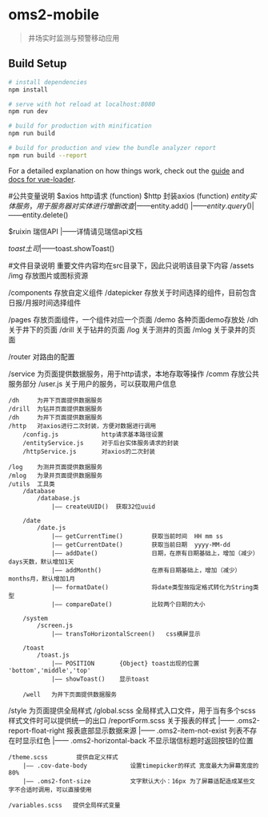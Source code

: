 # oms2-mobile

> 井场实时监测与预警移动应用

## Build Setup

``` bash
# install dependencies
npm install

# serve with hot reload at localhost:8080
npm run dev

# build for production with minification
npm run build

# build for production and view the bundle analyzer report
npm run build --report
```

For a detailed explanation on how things work, check out the [guide](http://vuejs-templates.github.io/webpack/) and [docs for vue-loader](http://vuejs.github.io/vue-loader).

#公共变量说明
$axios       http请求  (function)
$http        封装axios (function)
$entity      实体服务，用于服务器对实体进行增删改查
    |——$entity.add()
    |——$entity.query()
    |——$entity.delete()

$ruixin      瑞信API
    |——详情请见瑞信api文档

$toast       土司
    |——$toast.showToast()


#文件目录说明
重要文件内容均在src目录下，因此只说明该目录下内容
/assets 
    /img         存放图片或图标资源

/components    存放自定义组件
    /datepicker  存放关于时间选择的组件，目前包含日报/月报时间选择组件

/pages  存放页面组件，一个组件对应一个页面
    /demo        各种页面demo存放处
    /dh          关于井下的页面
    /drill       关于钻井的页面
    /log         关于测井的页面
    /mlog        关于录井的页面

/router  对路由的配置

/service     为页面提供数据服务，用于http请求，本地存取等操作
    /comm   存放公共服务部分
        /user.js              关于用户的服务，可以获取用户信息

    /dh     为井下页面提供数据服务
    /drill  为钻井页面提供数据服务
    /dh     为井下页面提供数据服务
    /http   对axios进行二次封装，方便对数据进行调用
        /config.js            http请求基本路径设置
        /entityService.js     对于后台实体服务请求的封装
        /httpService.js       对axios的二次封装

    /log    为测井页面提供数据服务
    /mlog   为录井页面提供数据服务
    /utils  工具类
        /database
            /database.js
                |—— createUUID()  获取32位uuid

        /date
            /date.js
                |—— getCurrentTime()        获取当前时间  HH mm ss
                |—— getCurrentDate()        获取当前日期  yyyy-MM-dd
                |—— addDate()               日期，在原有日期基础上，增加（减少）days天数，默认增加1天
                |—— addMonth()              在原有日期基础上，增加（减少）months月，默认增加1月
                |—— formatDate()            将date类型按指定格式转化为String类型
                |—— compareDate()           比较两个日期的大小

        /system
            /screen.js
                |—— transToHorizontalScreen()   css横屏显示

        /toast
            /toast.js
                |—— POSITION       {Object} toast出现的位置 'bottom','middle','top'
                |—— showToast()    显示toast

        /well   为井下页面提供数据服务 

/style    为页面提供全局样式
    /global.scss        全局样式入口文件，用于当有多个scss样式文件时可以提供统一的出口
    /reportForm.scss    关于报表的样式
        |—— .oms2-report-float-right  报表底部显示数据来源 
        |—— .oms2-item-not-exist      列表不存在时显示红色
        |—— .oms2-horizontal-back     不显示瑞信标题时返回按钮的位置

    /theme.scss        提供自定义样式
        |—— .cov-date-body            设置timepicker的样式 宽度最大为屏幕宽度的80%
        |—— .oms2-font-size           文字默认大小：16px 为了屏幕适配造成某些文字不合适时调用，可以直接使用

    /variables.scss   提供全局样式变量















